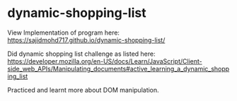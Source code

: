 # dynamic-shopping-list

View Implementation of program here: 
https://sajidmohd717.github.io/dynamic-shopping-list/

Did dynamic shopping list challenge as listed here: 
https://developer.mozilla.org/en-US/docs/Learn/JavaScript/Client-side_web_APIs/Manipulating_documents#active_learning_a_dynamic_shopping_list

Practiced and learnt more about DOM manipulation.
